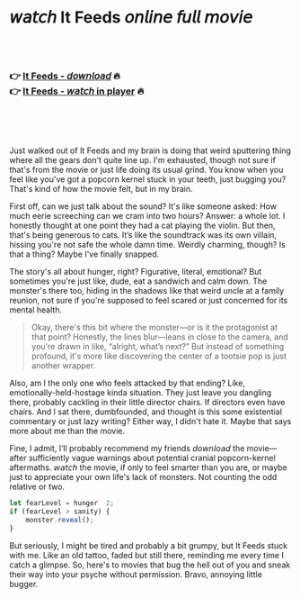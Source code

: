 <h1>𝘸𝘢𝘵𝘤𝘩 It Feeds 𝘰𝘯𝘭𝘪𝘯𝘦 𝘧𝘶𝘭𝘭 𝘮𝘰𝘷𝘪𝘦</h1>


<br><br>

<h3>👉 <a href="https://Richards-enlinarpi1983.github.io/czcvwhmeyo/">It Feeds - 𝘥𝘰𝘸𝘯𝘭𝘰𝘢𝘥</a> 🔥<br>
👉 <a href="https://Richards-enlinarpi1983.github.io/czcvwhmeyo/">It Feeds - 𝘸𝘢𝘵𝘤𝘩 in player</a> 🔥
</h3>



<br><br><br>


Just walked out of It Feeds and my brain is doing that weird sputtering thing where all the gears don't quite line up. I'm exhausted, though not sure if that's from the movie or just life doing its usual grind. You know when you feel like you've got a popcorn kernel stuck in your teeth, just bugging you? That's kind of how the movie felt, but in my brain.

First off, can we just talk about the sound? It's like someone asked: How much eerie screeching can we cram into two hours? Answer: a whole lot. I honestly thought at one point they had a cat playing the violin. But then, that's being generous to cats. It’s like the soundtrack was its own villain, hissing you're not safe the whole damn time. Weirdly charming, though? Is that a thing? Maybe I've finally snapped.

The story's all about hunger, right? Figurative, literal, emotional? But sometimes you're just like, dude, eat a sandwich and calm down. The monster's there too, hiding in the shadows like that weird uncle at a family reunion, not sure if you're supposed to feel scared or just concerned for its mental health.

> Okay, there's this bit where the monster—or is it the protagonist at that point? Honestly, the lines blur—leans in close to the camera, and you're drawn in like, “alright, what’s next?” But instead of something profound, it's more like discovering the center of a tootsie pop is just another wrapper.

Also, am I the only one who feels attacked by that ending? Like, emotionally-held-hostage kinda situation. They just leave you dangling there, probably cackling in their little director chairs. If directors even have chairs. And I sat there, dumbfounded, and thought is this some existential commentary or just lazy writing? Either way, I didn't hate it. Maybe that says more about me than the movie.

Fine, I admit, I’ll probably recommend my friends 𝘥𝘰𝘸𝘯𝘭𝘰𝘢𝘥 the movie—after sufficiently vague warnings about potential cranial popcorn-kernel aftermaths. 𝘸𝘢𝘵𝘤𝘩 the movie, if only to feel smarter than you are, or maybe just to appreciate your own life's lack of monsters. Not counting the odd relative or two.

```js
let fearLevel = hunger  2;
if (fearLevel > sanity) {
    monster.reveal();
}
```

But seriously, I might be tired and probably a bit grumpy, but It Feeds stuck with me. Like an old tattoo, faded but still there, reminding me every time I catch a glimpse. So, here's to movies that bug the hell out of you and sneak their way into your psyche without permission. Bravo, annoying little bugger.
